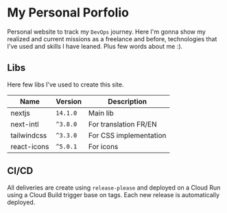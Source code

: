 # My Personal Porfolio

Personal website to track my `DevOps` journey. Here I'm gonna show my realized and current missions as a freelance and before, technologies that I've used and skills I have leaned. Plus few words about me :).

## Libs

Here few libs I've used to create this site.

| Name        | Version  | Description            |
| ----------- | -------- | ---------------------- |
| nextjs      | `14.1.0` | Main lib               |
| next-intl   | `^3.8.0` | For translation FR/EN  |
| tailwindcss | `^3.3.0` | For CSS implementation |
| react-icons | `^5.0.1` | For icons              |

## CI/CD

All deliveries are create using `release-please` and deployed on a Cloud Run using a Cloud Build trigger base on tags. Each new release is automatically deployed.
